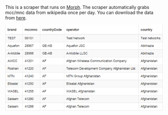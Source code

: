 This is a scraper that runs on [Morph](https://morph.io).
The scraper automatically grabs mcc/mnc data from wikipedia once per day.
You can download the data from [here](https://morph.io/vladimirgamalian/wiki_mcc_mnc).

![sample](/sample.png?raw=true)
